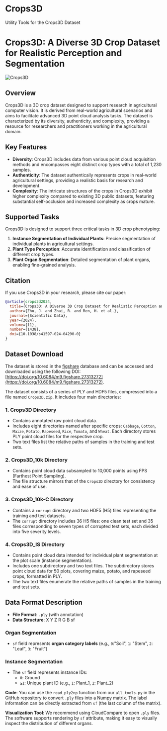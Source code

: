 # Crops3D
Utility Tools for the Crops3D Dataset


# Crops3D: A Diverse 3D Crop Dataset for Realistic Perception and Segmentation
![Crops3D](https://github.com/user-attachments/assets/8f7e5a85-c952-4964-b15e-85c3c163de47)

## Overview

Crops3D is a 3D crop dataset designed to support research in agricultural computer vision. It is derived from real-world agricultural scenarios and aims to facilitate advanced 3D point cloud analysis tasks. The dataset is characterized by its diversity, authenticity, and complexity, providing a resource for researchers and practitioners working in the agricultural domain.

## Key Features

- **Diversity**: Crops3D includes data from various point cloud acquisition methods and encompasses eight distinct crop types with a total of 1,230 samples.
- **Authenticity**: The dataset authentically represents crops in real-world agricultural settings, providing a realistic basis for research and development.
- **Complexity**: The intricate structures of the crops in Crops3D exhibit higher complexity compared to existing 3D public datasets, featuring substantial self-occlusion and increased complexity as crops mature.

## Supported Tasks

Crops3D is designed to support three critical tasks in 3D crop phenotyping:

1. **Instance Segmentation of Individual Plants**: Precise segmentation of individual plants in agricultural settings.
2. **Plant Type Perception**: Accurate identification and classification of different crop types.
3. **Plant Organ Segmentation**: Detailed segmentation of plant organs, enabling fine-grained analysis.

## Citation

If you use Crops3D in your research, please cite our paper:

```bibtex
@article{crops3d2024,
  title={Crops3D: A Diverse 3D Crop Dataset for Realistic Perception and Segmentation toward Agricultural Applications},
  author={Zhu, J. and Zhai, R. and Ren, H. et al.},
  journal={Scientific Data},
  year={2024},
  volume={11},
  number={1438},
  doi={10.1038/s41597-024-04290-0}
}
```

## Dataset Download

The dataset is stored in the [figshare](https://figshare.com/) database and can be accessed and downloaded using the following DOI: [https://doi.org/10.6084/m9.figshare.27313272](https://doi.org/10.6084/m9.figshare.27313272).

The dataset consists of a series of PLY and HDF5 files, compressed into a file named `Crops3D.zip`. It includes four main directories:

### 1. **Crops3D Directory**
   - Contains annotated raw point cloud data.
   - Includes eight directories named after specific crops: `Cabbage`, `Cotton`, `Maize`, `Potato`, `Rapeseed`, `Rice`, `Tomato`, and `Wheat`. Each directory stores PLY point cloud files for the respective crop.
   - Two text files list the relative paths of samples in the training and test sets.

### 2. **Crops3D_10k Directory**
   - Contains point cloud data subsampled to 10,000 points using FPS (Farthest Point Sampling).
   - The file structure mirrors that of the `Crops3D` directory for consistency and ease of use.

### 3. **Crops3D_10k-C Directory**
   - Contains a `corrupt` directory and two HDF5 (H5) files representing the training and test datasets.
   - The `corrupt` directory includes 36 H5 files: one clean test set and 35 files corresponding to seven types of corrupted test sets, each divided into five severity levels.

### 4. **Crops3D_IS Directory**
   - Contains point cloud data intended for individual plant segmentation at the plot scale (instance segmentation).
   - Includes one subdirectory and two text files. The subdirectory stores point cloud data for 50 plots, covering maize, potato, and rapeseed crops, formatted in PLY.
   - The two text files enumerate the relative paths of samples in the training and test sets.


## Data Format Description
- **File Format**: `.ply` (with annotation)
- **Data Structure**: X Y Z R G B sf

### Organ Segmentation
- `sf` field represents **organ category labels**  (e.g., `0`:"Soil",  `1`: "Stem",  `2`: "Leaf",  `3`: "Fruit")
### Instance Segmentation
- The `sf` field represents instance IDs:
  - `0`: Ground
  - `≥1`: Unique plant ID (e.g., `1`: Plant_1,  `2`: Plant_2)

**Code**: You can use the `read_ply2np` function from our `all_tools.py` in the GitHub repository to convert `.ply` files into a Numpy matrix. The label information can be directly extracted from `sf` (the last column of the matrix).

**Visualization Tool**: We recommend using CloudCompare to open `.ply` files. The software supports rendering by `sf` attribute, making it easy to visually inspect the distribution of different organs.

